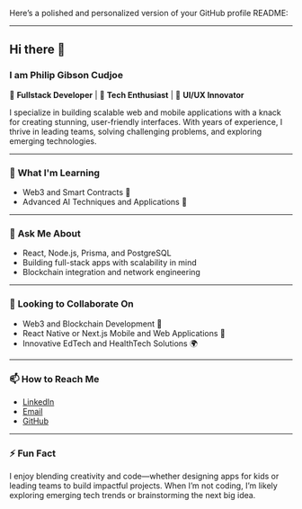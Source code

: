 Here’s a polished and personalized version of your GitHub profile README:

---

## Hi there 👋  
### I am Philip Gibson Cudjoe  

🚀 **Fullstack Developer** | 🌟 **Tech Enthusiast** | 🎨 **UI/UX Innovator**  

I specialize in building scalable web and mobile applications with a knack for creating stunning, user-friendly interfaces. With years of experience, I thrive in leading teams, solving challenging problems, and exploring emerging technologies.  

---

### 🌱 **What I'm Learning**
- Web3 and Smart Contracts 🤝  
- Advanced AI Techniques and Applications 🤖   

---

### 💬 **Ask Me About**
- React, Node.js, Prisma, and PostgreSQL  
- Building full-stack apps with scalability in mind  
- Blockchain integration and network engineering  

---

### 🤝 **Looking to Collaborate On**
- Web3 and Blockchain Development 🚀  
- React Native or Next.js Mobile and Web Applications 📱  
- Innovative EdTech and HealthTech Solutions 🌍  

---

### 📫 **How to Reach Me**
- [LinkedIn](https://www.linkedin.com/in/philip-gibson-cudjoe)  
- [Email](mailto:philipgibsoncudjoe@gmail.com)  
- [GitHub](https://github.com/MandemGibson)  

---

### ⚡ **Fun Fact**
I enjoy blending creativity and code—whether designing apps for kids or leading teams to build impactful projects. When I’m not coding, I’m likely exploring emerging tech trends or brainstorming the next big idea.  

